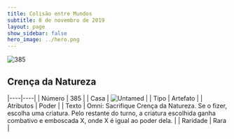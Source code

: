 ```yaml
---
title: Colisão entre Mundos
subtitle: 8 de novembro de 2019
layout: page
show_sidebar: false
hero_image: ../hero.png
---
```


![385](https://cdn.keyforgegame.com/media/card_front/pt/452_385_3637MPGX9JFV_pt.png)

## Crença da Natureza

|----|----|
| Número | 385 |
| Casa | ![Untamed](https://archonarcana.com/images/thumb/b/bd/Untamed.png/22px-Untamed.png "Indomados") |
| Tipo | Artefato |
| Atributos | Poder |
| Texto | Omni: Sacrifique Crença da Natureza. Se o fizer, escolha uma criatura. Pelo restante do turno, a criatura escolhida ganha combativo e emboscada X, onde X é igual ao poder dela. |
| Raridade | Rara |
